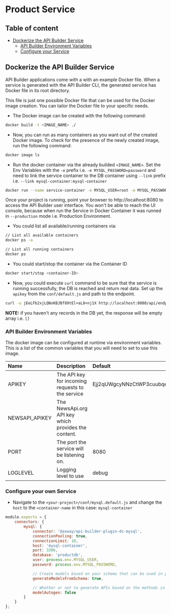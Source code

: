 # Product Service

## Table of content
*	[Dockerize the API Builder Service](#dockerize-the-api-builder-service)
	* [API Builder Environment Variables](#api-builder-environment-variables)
	* [Configure your Service](#configure-your-service)

## Dockerize the API Builder Service
API Builder applications come with a with an example Docker file. When a service is generated with the API Builder CLI, the generated service has Docker file in its root directory.

This file is just one possible Docker file that can be used for the Docker image creation. You can tailor the Docker file to your specific needs.

* The Docker image can be created with the following command:
```sh
docker build -t <IMAGE_NAME> ./
```

* Now, you can run as many containers as you want out of the created Docker image. To check for the presence of the newly created image, run the following command:
```sh
docker image ls
```

* Run the docker container via the already builded `<IMAGE_NAME>`. Set the Env Variables with the `-e` prefix i.e. `-e MYSQL_PASSWORD=password` and need to link the service container to the DB container using `--link` prefix i.e. `--link mysql-container:mysql-container`

```sh
docker run --name service-container -e MYSQL_USER=root -e MYSQL_PASSWORD=password --link mysql-container:mysql-container -p 8080:8080 service-img
```

Once your project is running, point your browser to http://localhost:8080 to access the API Builder user interface. You won't be able to reach the UI console, because when run the Service in Docker Container it was runned in `--production` mode i.e. Production Environment.

* You could list all available/running containers via:
```sh
// List all available containers
docker ps -a

// List all running containers
docker ps
```

* You could start/stop the container via the Container ID
```sh
docker start/stop <container-ID>
```

* Now, you could execute `curl` command to be sure that the service is running successfully, the DB is reached and return real data. Set up the `apikey` from the `conf/default.js` and path to the endpoint.

```sh
curl -u jEeLFb2xjLQNxKBJBf89tEl+aL8+nj1X http://localhost:8080/api/endpoints/products
```

__NOTE:__ if you haven't any records in the DB yet, the response will be empty array i.e. `[]`

### API Builder Environment Variables
The docker image can be configured at runtime via environment variables. This is a list of the common variables that you will need to set to use this image.

| Name                 | Description                                         | Default                          | Options                   |
|:---------------------|:----------------------------------------------------|:---------------------------------|:--------------------------|
| APIKEY         | The API key for incoming requests to the service    | Ejj2qUWgcyNNzCtWP3cuubqeCgHm90Y3 |                    |
| NEWSAPI_APIKEY | The NewsApi.org API key which provides the content. |                                  | Signup at [https://newsapi.org](https://newsapi.org) | 
| PORT                 | The port the service will be listening on.          | 8080                             | |
| LOGLEVEL       | Logging level to use                                | debug                            | debug, trace, info, error |


### Configure your own Service
* Navigate to the `<your-project>/conf/mysql.default.js` and change the `host` to the `<container-name` in this case: `mysql-container`
```js
module.exports = {
	connectors: {
		mysql: {
			connector: '@axway/api-builder-plugin-dc-mysql',
			connectionPooling: true,
			connectionLimit: 10,
      		host: 'mysql-container',
			port: 3306,
			database: 'productdb',
			user: process.env.MYSQL_USER,
			password: process.env.MYSQL_PASSWORD,

			// Create models based on your schema that can be used in your API.
			generateModelsFromSchema: true,

			// Whether or not to generate APIs based on the methods in generated models.
			modelAutogen: false
		}
	}
};
```